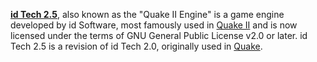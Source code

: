 [**id Tech 2.5**](https://github.com/id-Software/Quake-2), also known as the "Quake II Engine" is a game engine developed by id Software, most famously used in [Quake II](https://steamdb.info/app/2320/) and is now licensed under the terms of GNU General Public License v2.0 or later. id Tech 2.5 is a revision of id Tech 2.0, originally used  in [Quake](https://steamdb.info/app/2310/).
